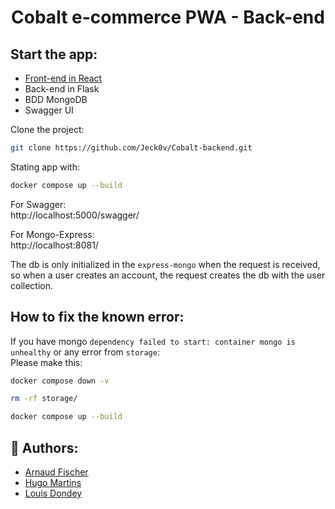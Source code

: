 
# <p align="center">Cobalt e-commerce PWA - Back-end</p>
  
## Start the app:

- [Front-end in React](https://github.com/Alexis-Gontier/Cobalt-frontend)
- Back-end in Flask
- BDD MongoDB
- Swagger UI


Clone the project:

```bash
git clone https://github.com/Jeck0v/Cobalt-backend.git
```
Stating app with:

```bash
docker compose up --build
```
For Swagger: <br>
http://localhost:5000/swagger/

For Mongo-Express: <br>
http://localhost:8081/

The db is only initialized in the `express-mongo` when the request is received, so when a user creates an account,  the request creates the db with the user collection.


## How to fix the known error:

If you have mongo `dependency failed to start: container mongo is unhealthy` or any error from `storage`: <br>
Please make this: <br>
 ```bash
docker compose down -v 
```
```bash
rm -rf storage/
```
```bash
docker compose up --build
```
## 🙇 Authors:
- [Arnaud Fischer](https://github.com/Jeck0v)
- [Hugo Martins](https://github.com/AkaTFL)
- [Louis Dondey](https://github.com/Kae134)


